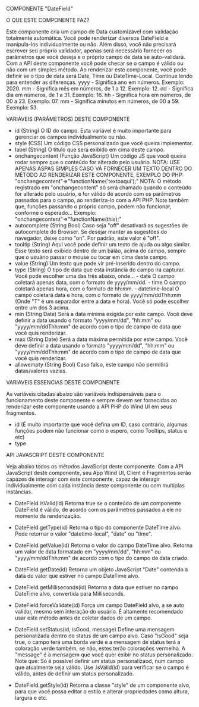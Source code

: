 COMPONENTE "DateField"

O QUE ESTE COMPONENTE FAZ?

Este componente cria um campo de Data customizável com validação totalmente automática. Você pode renderizar diversos DateField e manipula-los
individualmente ou não. Além disso, você não precisará escrever seu próprio validador, apenas será necessário fornecer os parâmetros que você
deseja e o próprio campo de data se auto-validará. Com a API deste componente você pode checar se o campo é válido ou não com um simples método.
Ao renderizar este componente, você pode definir se o tipo de data será Date, Time ou DateTime-Local. Continue lendo para entender as diferenças.
yyyy - Significa ano em números. Exemplo: 2020.
mm - Significa mês em números, de 1 a 12. Exemplo: 12.
dd - Significa dia em números, de 1 a 31. Exemplo: 16.
hh - Significa hora em números, de 00 a 23. Exemplo: 07.
mm - Significa minutos em números, de 00 a 59. Exemplo: 53.

VARIÁVEIS (PARÂMETROS) DESTE COMPONENTE

- id (String)
    O ID do campo. Esta variável é muito importante para gerenciar os campos individualmente ou não.
- style (CSS)
    Um código CSS personalizado que você queira implementar.
- label (String)
    O titulo que será exibido em cima deste campo.
- onchangecontent (Função JavaScript)
    Um código JS que você queira rodar sempre que o conteúdo for alterado pelo usuário.
    NOTA: USE APENAS ASPAS SIMPLES CASO VÁ FORNECER UM TEXTO DENTRO DO MÉTODO AO RENDERIZAR ESTE COMPONENTE, EXEMPLO DO PHP: "onchangecontent"=>"functionName('textoaqui');"
    NOTA: O método registrado em "onchangecontent" só será chamado quando o conteúdo for alterado pelo usuário, e for válido de acordo com os parâmetros
          passados para o campo, ao renderiza-lo com a API PHP. Note também que, funções passando o próprio campo, podem não funcionar, conforme o esperado...
          Exemplo: "onchangecontent"=>"functionName(this);"
- autocomplete (String Bool)
    Caso seja "off" desativará as sugestões de autocomplete do Browser. Se desejar manter as sugestões do navegador, deixe como "on". Por padrão, este valor é "off".
- tooltip (String)
    Aqui você pode definir um texto de ajuda ou algo similar. Esse texto será exibido dentro de um balão, acima do campo, sempre que o usuário passar o mouse ou tocar
    em cima deste campo.
- value (String)
    Um texto que pode vir pré-inserido dentro do campo.
- type (String)
    O tipo de data que esta instância do campo irá capturar. Você pode escolher uma das três abaixo, onde...
        - date
            O campo coletará apenas data, com o formato de yyyy/mm/dd.
        - time
            O campo coletará apenas hora, com o formato de hh:mm.
        - datetime-local
            O campo coletará data e hora, com o formato de yyyy/mm/ddThh:mm (Onde "T" é um separador entre a data e hora).
    Você só pode escolher entre um dos 3 acima.
- min (String Date)
    Será a data mínima exigida por este campo. Você deve definir a data usando o formato "yyyy/mm/dd", "hh:mm" ou "yyyy/mm/ddThh:mm" de acordo
    com o tipo de campo de data que você quis renderizar.
- max (String Date)
    Será a data máxima permitida por este campo. Você deve definir a data usando o formato "yyyy/mm/dd", "hh:mm" ou "yyyy/mm/ddThh:mm" de acordo
    com o tipo de campo de data que você quis renderizar.
- allowempty (String Bool)
    Caso falso, este campo não permitirá datas/valores vazias.

VARIAVEIS ESSENCIAS DESTE COMPONENTE

As variáveis citadas abaixo são variáveis indispensáveis para o funcionamento deste componente e sempre devem ser fornecidas ao renderizar este componente
usando a API PHP do Wind UI em seus fragmentos.

- id (É muito importante que você defina um ID, caso contrário, algumas funções podem não funcionar como o espero, como Tooltips, status e etc)
- type

API JAVASCRIPT DESTE COMPONENTE

Veja abaixo todos os métodos JavaScript deste componente. Com a API JavaScript deste componente, seu App Wind UI, Client e Fragmentos serão capazes de
interagir com este componente, capaz de interagir individualmente com cada instância deste componente ou com multiplas instâncias.

- DateField.isValid(id)
    Retorna true se o conteúdo de um componente DateField é válido, de acordo com os parâmetros passados a ele no momento da renderização.

- DateField.getType(id)
    Retorna o tipo do componente DateTime alvo. Pode retornar o valor "datetime-local", "date" ou "time".

- DateField.getValue(id)
    Retorna o valor do campo DateTime alvo. Retorna um valor de data formatado em "yyyy/mm/dd", "hh:mm" ou "yyyy/mm/ddThh:mm" de acordo com o tipo do
    campo de data criado.

- DateField.getDate(id)
    Retorna um objeto JavaScript "Date" contendo a data do valor que estiver no campo DateTime alvo.

- DateField.getMilliseconds(id)
    Retorna a data que estiver no campo DateTime alvo, convertida para Milliseconds.

- DateField.forceValidate(id)
    Força um campo DateField alvo, a se auto validar, mesmo sem interação do usuário. É altamente recomendado usar este método antes de coletar dados de
    um campo.

- DateField.setStatus(id, isGood, message)
    Define uma mensagem personalizada dentro do status de um campo alvo. Caso "isGood" seja true, o campo terá uma borda verde e a mensagem de status terá
    a coloração verde também, se não, estes terão colorações vermelha.
    A "message" é a mensagem que você quer exibir no status personalizado.
    Note que: Só é possível definir um status personalizaod, num campo que atualmente seja válido. Use .isValid(id) para verificar se o campo é válido,
    antes de definir um status personalizado.

- DateField.getStyle(id)
    Retorna a classe "style" de um componente alvo, para que você possa editar o estilo e alterar propriedades como altura, largura e etc.